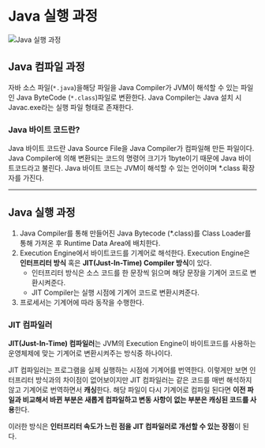 # Java 실행 과정

![Java 실행 과정](https://user-images.githubusercontent.com/52314663/99345263-3ce94e00-28d5-11eb-9ffd-d1832f985e9a.png)

## Java 컴파일 과정

자바 소스 파일(`*.java`)을해당 파일을 Java Compiler가 JVM이 해석할 수 있는 파일인 Java ByteCode (`*.class`)파일로 변환한다. Java Compiler는 Java 설치 시  Javac.exe라는 실행 파일 형태로 존재한다.

### Java 바이트 코드란?

Java 바이트 코드란 Java Source File을 Java Compiler가 컴파일해 만든 파일이다. 
Java Compiler에 의해 변환되는 코드의 명령어 크기가 1byte이기 때문에 Java 바이트코드라고 불린다.
Java 바이트 코드는 JVM이 해석할 수 있는 언어이며 *.class 확장자를 가진다.

---

## Java 실행 과정

1. Java Compiler를 통해 만들어진 Java Bytecode (*.class)를 Class Loader를 통해 가져온 후 Runtime Data Area에 배치한다. 
2. Execution Engine에서 바이트코드를 기계어로 해석한다. Execution Engine은 **인터프리터 방식** 혹은 **JIT(Just-In-Time) Compiler 방식**이 있다.
    - 인터프리터 방식은 소스 코드를 한 문장씩 읽으며 해당 문장을 기계어 코드로 변환시켜준다.
    - JIT Compiler는 실행 시점에 기계어 코드로 변환시켜준다.
3. 프로세서는 기계어에 따라 동작을 수행한다.

### JIT 컴파일러

**JIT(Just-In-Time) 컴파일러**는 JVM의 Execution Engine이 바이트코드를 사용하는 운영체제에 맞는 기계어로 변환시켜주는 방식중 하나이다.

JIT 컴파일러는 프로그램을 실제 실행하는 시점에 기계어를 번역한다. 이렇게만 보면 인터프리터 방식과의 차이점이 없어보이지만 JIT 컴파일러는 같은 코드를 매번 해석하지 않고 기계어로 번역하면서 **캐싱**한다. 해당 파일이 다시 기계어로 컴파일 된다면 **이전 파일과 비교해서 바뀐 부분은 새롭게 컴파일하고 변동 사항이 없는 부분은 캐싱된 코드를 사용**한다.

이러한 방식은 **인터프리터 속도가 느린 점을 JIT 컴파일러로 개선할 수 있는 장점**이 된다.

